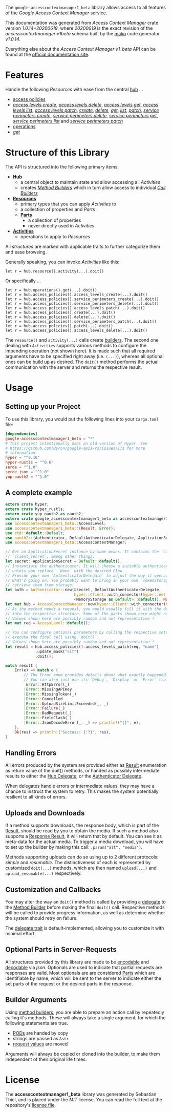 <!---
DO NOT EDIT !
This file was generated automatically from 'src/mako/api/README.md.mako'
DO NOT EDIT !
-->
The `google-accesscontextmanager1_beta` library allows access to all features of the *Google Access Context Manager* service.

This documentation was generated from *Access Context Manager* crate version *1.0.14+20200619*, where *20200619* is the exact revision of the *accesscontextmanager:v1beta* schema built by the [mako](http://www.makotemplates.org/) code generator *v1.0.14*.

Everything else about the *Access Context Manager* *v1_beta* API can be found at the
[official documentation site](https://cloud.google.com/access-context-manager/docs/reference/rest/).
# Features

Handle the following *Resources* with ease from the central [hub](https://docs.rs/google-accesscontextmanager1_beta/1.0.14+20200619/google_accesscontextmanager1_beta/struct.AccessContextManager.html) ... 

* [access policies](https://docs.rs/google-accesscontextmanager1_beta/1.0.14+20200619/google_accesscontextmanager1_beta/struct.AccessPolicy.html)
 * [*access levels create*](https://docs.rs/google-accesscontextmanager1_beta/1.0.14+20200619/google_accesscontextmanager1_beta/struct.AccessPolicyAccessLevelCreateCall.html), [*access levels delete*](https://docs.rs/google-accesscontextmanager1_beta/1.0.14+20200619/google_accesscontextmanager1_beta/struct.AccessPolicyAccessLevelDeleteCall.html), [*access levels get*](https://docs.rs/google-accesscontextmanager1_beta/1.0.14+20200619/google_accesscontextmanager1_beta/struct.AccessPolicyAccessLevelGetCall.html), [*access levels list*](https://docs.rs/google-accesscontextmanager1_beta/1.0.14+20200619/google_accesscontextmanager1_beta/struct.AccessPolicyAccessLevelListCall.html), [*access levels patch*](https://docs.rs/google-accesscontextmanager1_beta/1.0.14+20200619/google_accesscontextmanager1_beta/struct.AccessPolicyAccessLevelPatchCall.html), [*create*](https://docs.rs/google-accesscontextmanager1_beta/1.0.14+20200619/google_accesscontextmanager1_beta/struct.AccessPolicyCreateCall.html), [*delete*](https://docs.rs/google-accesscontextmanager1_beta/1.0.14+20200619/google_accesscontextmanager1_beta/struct.AccessPolicyDeleteCall.html), [*get*](https://docs.rs/google-accesscontextmanager1_beta/1.0.14+20200619/google_accesscontextmanager1_beta/struct.AccessPolicyGetCall.html), [*list*](https://docs.rs/google-accesscontextmanager1_beta/1.0.14+20200619/google_accesscontextmanager1_beta/struct.AccessPolicyListCall.html), [*patch*](https://docs.rs/google-accesscontextmanager1_beta/1.0.14+20200619/google_accesscontextmanager1_beta/struct.AccessPolicyPatchCall.html), [*service perimeters create*](https://docs.rs/google-accesscontextmanager1_beta/1.0.14+20200619/google_accesscontextmanager1_beta/struct.AccessPolicyServicePerimeterCreateCall.html), [*service perimeters delete*](https://docs.rs/google-accesscontextmanager1_beta/1.0.14+20200619/google_accesscontextmanager1_beta/struct.AccessPolicyServicePerimeterDeleteCall.html), [*service perimeters get*](https://docs.rs/google-accesscontextmanager1_beta/1.0.14+20200619/google_accesscontextmanager1_beta/struct.AccessPolicyServicePerimeterGetCall.html), [*service perimeters list*](https://docs.rs/google-accesscontextmanager1_beta/1.0.14+20200619/google_accesscontextmanager1_beta/struct.AccessPolicyServicePerimeterListCall.html) and [*service perimeters patch*](https://docs.rs/google-accesscontextmanager1_beta/1.0.14+20200619/google_accesscontextmanager1_beta/struct.AccessPolicyServicePerimeterPatchCall.html)
* [operations](https://docs.rs/google-accesscontextmanager1_beta/1.0.14+20200619/google_accesscontextmanager1_beta/struct.Operation.html)
 * [*get*](https://docs.rs/google-accesscontextmanager1_beta/1.0.14+20200619/google_accesscontextmanager1_beta/struct.OperationGetCall.html)




# Structure of this Library

The API is structured into the following primary items:

* **[Hub](https://docs.rs/google-accesscontextmanager1_beta/1.0.14+20200619/google_accesscontextmanager1_beta/struct.AccessContextManager.html)**
    * a central object to maintain state and allow accessing all *Activities*
    * creates [*Method Builders*](https://docs.rs/google-accesscontextmanager1_beta/1.0.14+20200619/google_accesscontextmanager1_beta/trait.MethodsBuilder.html) which in turn
      allow access to individual [*Call Builders*](https://docs.rs/google-accesscontextmanager1_beta/1.0.14+20200619/google_accesscontextmanager1_beta/trait.CallBuilder.html)
* **[Resources](https://docs.rs/google-accesscontextmanager1_beta/1.0.14+20200619/google_accesscontextmanager1_beta/trait.Resource.html)**
    * primary types that you can apply *Activities* to
    * a collection of properties and *Parts*
    * **[Parts](https://docs.rs/google-accesscontextmanager1_beta/1.0.14+20200619/google_accesscontextmanager1_beta/trait.Part.html)**
        * a collection of properties
        * never directly used in *Activities*
* **[Activities](https://docs.rs/google-accesscontextmanager1_beta/1.0.14+20200619/google_accesscontextmanager1_beta/trait.CallBuilder.html)**
    * operations to apply to *Resources*

All *structures* are marked with applicable traits to further categorize them and ease browsing.

Generally speaking, you can invoke *Activities* like this:

```Rust,ignore
let r = hub.resource().activity(...).doit()
```

Or specifically ...

```ignore
let r = hub.operations().get(...).doit()
let r = hub.access_policies().access_levels_create(...).doit()
let r = hub.access_policies().service_perimeters_create(...).doit()
let r = hub.access_policies().service_perimeters_delete(...).doit()
let r = hub.access_policies().access_levels_patch(...).doit()
let r = hub.access_policies().create(...).doit()
let r = hub.access_policies().delete(...).doit()
let r = hub.access_policies().service_perimeters_patch(...).doit()
let r = hub.access_policies().patch(...).doit()
let r = hub.access_policies().access_levels_delete(...).doit()
```

The `resource()` and `activity(...)` calls create [builders][builder-pattern]. The second one dealing with `Activities` 
supports various methods to configure the impending operation (not shown here). It is made such that all required arguments have to be 
specified right away (i.e. `(...)`), whereas all optional ones can be [build up][builder-pattern] as desired.
The `doit()` method performs the actual communication with the server and returns the respective result.

# Usage

## Setting up your Project

To use this library, you would put the following lines into your `Cargo.toml` file:

```toml
[dependencies]
google-accesscontextmanager1_beta = "*"
# This project intentionally uses an old version of Hyper. See
# https://github.com/Byron/google-apis-rs/issues/173 for more
# information.
hyper = "^0.10"
hyper-rustls = "^0.6"
serde = "^1.0"
serde_json = "^1.0"
yup-oauth2 = "^1.0"
```

## A complete example

```Rust
extern crate hyper;
extern crate hyper_rustls;
extern crate yup_oauth2 as oauth2;
extern crate google_accesscontextmanager1_beta as accesscontextmanager1_beta;
use accesscontextmanager1_beta::AccessLevel;
use accesscontextmanager1_beta::{Result, Error};
use std::default::Default;
use oauth2::{Authenticator, DefaultAuthenticatorDelegate, ApplicationSecret, MemoryStorage};
use accesscontextmanager1_beta::AccessContextManager;

// Get an ApplicationSecret instance by some means. It contains the `client_id` and 
// `client_secret`, among other things.
let secret: ApplicationSecret = Default::default();
// Instantiate the authenticator. It will choose a suitable authentication flow for you, 
// unless you replace  `None` with the desired Flow.
// Provide your own `AuthenticatorDelegate` to adjust the way it operates and get feedback about 
// what's going on. You probably want to bring in your own `TokenStorage` to persist tokens and
// retrieve them from storage.
let auth = Authenticator::new(&secret, DefaultAuthenticatorDelegate,
                              hyper::Client::with_connector(hyper::net::HttpsConnector::new(hyper_rustls::TlsClient::new())),
                              <MemoryStorage as Default>::default(), None);
let mut hub = AccessContextManager::new(hyper::Client::with_connector(hyper::net::HttpsConnector::new(hyper_rustls::TlsClient::new())), auth);
// As the method needs a request, you would usually fill it with the desired information
// into the respective structure. Some of the parts shown here might not be applicable !
// Values shown here are possibly random and not representative !
let mut req = AccessLevel::default();

// You can configure optional parameters by calling the respective setters at will, and
// execute the final call using `doit()`.
// Values shown here are possibly random and not representative !
let result = hub.access_policies().access_levels_patch(req, "name")
             .update_mask("sit")
             .doit();

match result {
    Err(e) => match e {
        // The Error enum provides details about what exactly happened.
        // You can also just use its `Debug`, `Display` or `Error` traits
         Error::HttpError(_)
        |Error::MissingAPIKey
        |Error::MissingToken(_)
        |Error::Cancelled
        |Error::UploadSizeLimitExceeded(_, _)
        |Error::Failure(_)
        |Error::BadRequest(_)
        |Error::FieldClash(_)
        |Error::JsonDecodeError(_, _) => println!("{}", e),
    },
    Ok(res) => println!("Success: {:?}", res),
}

```
## Handling Errors

All errors produced by the system are provided either as [Result](https://docs.rs/google-accesscontextmanager1_beta/1.0.14+20200619/google_accesscontextmanager1_beta/enum.Result.html) enumeration as return value of 
the doit() methods, or handed as possibly intermediate results to either the 
[Hub Delegate](https://docs.rs/google-accesscontextmanager1_beta/1.0.14+20200619/google_accesscontextmanager1_beta/trait.Delegate.html), or the [Authenticator Delegate](https://docs.rs/yup-oauth2/*/yup_oauth2/trait.AuthenticatorDelegate.html).

When delegates handle errors or intermediate values, they may have a chance to instruct the system to retry. This 
makes the system potentially resilient to all kinds of errors.

## Uploads and Downloads
If a method supports downloads, the response body, which is part of the [Result](https://docs.rs/google-accesscontextmanager1_beta/1.0.14+20200619/google_accesscontextmanager1_beta/enum.Result.html), should be
read by you to obtain the media.
If such a method also supports a [Response Result](https://docs.rs/google-accesscontextmanager1_beta/1.0.14+20200619/google_accesscontextmanager1_beta/trait.ResponseResult.html), it will return that by default.
You can see it as meta-data for the actual media. To trigger a media download, you will have to set up the builder by making
this call: `.param("alt", "media")`.

Methods supporting uploads can do so using up to 2 different protocols: 
*simple* and *resumable*. The distinctiveness of each is represented by customized 
`doit(...)` methods, which are then named `upload(...)` and `upload_resumable(...)` respectively.

## Customization and Callbacks

You may alter the way an `doit()` method is called by providing a [delegate](https://docs.rs/google-accesscontextmanager1_beta/1.0.14+20200619/google_accesscontextmanager1_beta/trait.Delegate.html) to the 
[Method Builder](https://docs.rs/google-accesscontextmanager1_beta/1.0.14+20200619/google_accesscontextmanager1_beta/trait.CallBuilder.html) before making the final `doit()` call. 
Respective methods will be called to provide progress information, as well as determine whether the system should 
retry on failure.

The [delegate trait](https://docs.rs/google-accesscontextmanager1_beta/1.0.14+20200619/google_accesscontextmanager1_beta/trait.Delegate.html) is default-implemented, allowing you to customize it with minimal effort.

## Optional Parts in Server-Requests

All structures provided by this library are made to be [encodable](https://docs.rs/google-accesscontextmanager1_beta/1.0.14+20200619/google_accesscontextmanager1_beta/trait.RequestValue.html) and 
[decodable](https://docs.rs/google-accesscontextmanager1_beta/1.0.14+20200619/google_accesscontextmanager1_beta/trait.ResponseResult.html) via *json*. Optionals are used to indicate that partial requests are responses 
are valid.
Most optionals are are considered [Parts](https://docs.rs/google-accesscontextmanager1_beta/1.0.14+20200619/google_accesscontextmanager1_beta/trait.Part.html) which are identifiable by name, which will be sent to 
the server to indicate either the set parts of the request or the desired parts in the response.

## Builder Arguments

Using [method builders](https://docs.rs/google-accesscontextmanager1_beta/1.0.14+20200619/google_accesscontextmanager1_beta/trait.CallBuilder.html), you are able to prepare an action call by repeatedly calling it's methods.
These will always take a single argument, for which the following statements are true.

* [PODs][wiki-pod] are handed by copy
* strings are passed as `&str`
* [request values](https://docs.rs/google-accesscontextmanager1_beta/1.0.14+20200619/google_accesscontextmanager1_beta/trait.RequestValue.html) are moved

Arguments will always be copied or cloned into the builder, to make them independent of their original life times.

[wiki-pod]: http://en.wikipedia.org/wiki/Plain_old_data_structure
[builder-pattern]: http://en.wikipedia.org/wiki/Builder_pattern
[google-go-api]: https://github.com/google/google-api-go-client

# License
The **accesscontextmanager1_beta** library was generated by Sebastian Thiel, and is placed 
under the *MIT* license.
You can read the full text at the repository's [license file][repo-license].

[repo-license]: https://github.com/Byron/google-apis-rsblob/master/LICENSE.md
